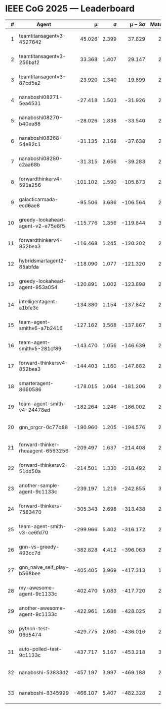 # IEEE CoG 2025 — Leaderboard

| # | Agent | μ | σ | μ − 3σ | Matches | Updated |
|---:|---|---:|---:|---:|---:|---|
| 1 | teamtitansagentv3-4527642 | 45.026 | 2.399 | 37.829 | 2356 | 2025-09-01 15:00 |
| 2 | teamtitansagentv3-256baf2 | 33.368 | 1.407 | 29.147 | 2974 | 2025-09-01 15:00 |
| 3 | teamtitansagentv3-87cd5e2 | 23.920 | 1.340 | 19.899 | 2578 | 2025-09-01 15:00 |
| 4 | nanaboshi08271-5ea4531 | -27.418 | 1.503 | -31.926 | 2560 | 2025-09-01 15:00 |
| 5 | nanaboshi08270-b40ea88 | -28.026 | 1.838 | -33.540 | 2920 | 2025-09-01 15:00 |
| 6 | nanaboshi08268-54e82c1 | -31.135 | 2.168 | -37.638 | 2780 | 2025-09-01 15:00 |
| 7 | nanaboshi08280-c2aa68b | -31.315 | 2.656 | -39.283 | 2960 | 2025-09-01 15:00 |
| 8 | forwardthinkerv4-591a256 | -101.102 | 1.590 | -105.873 | 2049 | 2025-09-01 15:00 |
| 9 | galacticarmada-ecd6ae8 | -95.506 | 3.686 | -106.564 | 2640 | 2025-09-01 15:00 |
| 10 | greedy-lookahead-agent-v2-e75e8f5 | -115.776 | 1.356 | -119.844 | 3108 | 2025-09-01 15:00 |
| 11 | forwardthinkerv4-852bea3 | -116.468 | 1.245 | -120.202 | 2450 | 2025-09-01 15:00 |
| 12 | hybridsmartagent2-85abfda | -118.090 | 1.077 | -121.320 | 2118 | 2025-09-01 15:00 |
| 13 | greedy-lookahead-agent-953a054 | -120.891 | 1.002 | -123.898 | 2928 | 2025-09-01 15:00 |
| 14 | intelligentagent-a1bfe3c | -134.380 | 1.154 | -137.842 | 2498 | 2025-09-01 15:00 |
| 15 | team-agent-smithv6-a7b2416 | -127.162 | 3.568 | -137.867 | 3120 | 2025-09-01 15:00 |
| 16 | team-agent-smithv5-281cf89 | -143.470 | 1.056 | -146.639 | 2840 | 2025-09-01 15:00 |
| 17 | forward-thinkersv4-852bea3 | -144.403 | 1.160 | -147.882 | 2023 | 2025-09-01 15:00 |
| 18 | smarteragent-8660586 | -178.015 | 1.064 | -181.206 | 2284 | 2025-09-01 15:00 |
| 19 | team-agent-smith-v4-24478ed | -182.264 | 1.246 | -186.002 | 2800 | 2025-09-01 15:00 |
| 20 | gnn_prgcr-0c77b88 | -190.960 | 1.205 | -194.576 | 2260 | 2025-09-01 15:00 |
| 21 | forward-thinker-rheaagent-6563256 | -209.497 | 1.637 | -214.408 | 2934 | 2025-09-01 15:00 |
| 22 | forward-thinkersv2-51dd50a | -214.501 | 1.330 | -218.492 | 2354 | 2025-09-01 15:00 |
| 23 | another-sample-agent-9c1133c | -239.197 | 1.219 | -242.855 | 3040 | 2025-09-01 15:00 |
| 24 | forward-thinkers-7583470 | -305.343 | 2.698 | -313.438 | 2620 | 2025-09-01 15:00 |
| 25 | team-agent-smith-v3-ce6fd70 | -299.966 | 5.402 | -316.172 | 2340 | 2025-09-01 15:00 |
| 26 | gnn-vs-greedy-493cc7d | -382.828 | 4.412 | -396.063 | 2440 | 2025-09-01 15:00 |
| 27 | gnn_naive_self_play-b568bee | -405.405 | 3.969 | -417.313 | 1580 | 2025-09-01 15:00 |
| 28 | my-awesome-agent-9c1133c | -402.470 | 5.083 | -417.720 | 2880 | 2025-09-01 15:00 |
| 29 | another-awesome-agent-9c1133c | -422.961 | 1.688 | -428.025 | 2940 | 2025-09-01 15:00 |
| 30 | python-test-06d5474 | -429.775 | 2.080 | -436.016 | 2180 | 2025-09-01 15:00 |
| 31 | auto-polled-test-9c1133c | -437.717 | 5.167 | -453.218 | 3040 | 2025-09-01 15:00 |
| 32 | nanaboshi-53833d2 | -457.197 | 3.997 | -469.188 | 2640 | 2025-09-01 15:00 |
| 33 | nanaboshi-8345999 | -466.107 | 5.407 | -482.328 | 2520 | 2025-09-01 15:00 |
